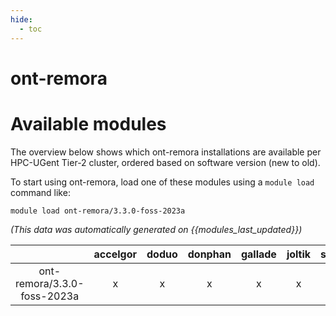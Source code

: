 ```yaml
---
hide:
  - toc
---
```


ont-remora
==========

# Available modules


The overview below shows which ont-remora installations are available per HPC-UGent Tier-2 cluster, ordered based on software version (new to old).

To start using ont-remora, load one of these modules using a `module load` command like:

```shell
module load ont-remora/3.3.0-foss-2023a
```

*(This data was automatically generated on {{modules_last_updated}})*  

| |accelgor|doduo|donphan|gallade|joltik|shinx|skitty|
| :---: | :---: | :---: | :---: | :---: | :---: | :---: | :---: |
|ont-remora/3.3.0-foss-2023a|x|x|x|x|x|x|x|
